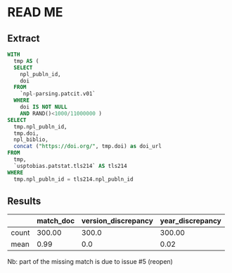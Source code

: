# READ ME

## Extract

```sql
WITH
  tmp AS (
  SELECT
    npl_publn_id,
    doi
  FROM
    `npl-parsing.patcit.v01`
  WHERE
    doi IS NOT NULL
    AND RAND()<1000/11000000 )
SELECT
  tmp.npl_publn_id,
  tmp.doi,
  npl_biblio,
  concat ("https://doi.org/", tmp.doi) as doi_url
FROM
  tmp,
  `usptobias.patstat.tls214` AS tls214
WHERE
  tmp.npl_publn_id = tls214.npl_publn_id
```

## Results

||match_doc|version_discrepancy|year_discrepancy|
|---|---|---|---|
|count|300.00|300.0|300.00|
|mean| 0.99|0.0|0.02|

Nb: part of the missing match is due to issue #5 (reopen)
